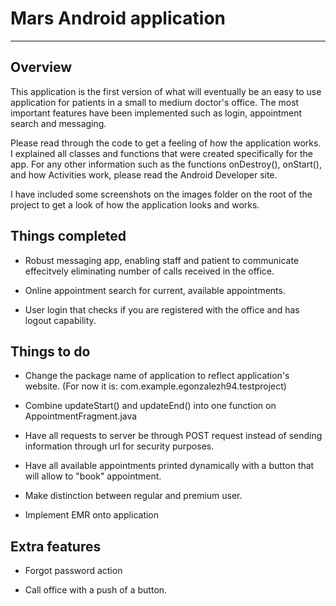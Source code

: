 # Mars Android application
***

## Overview

This application is the first version of what will eventually be an easy to use application for patients in a small to medium doctor's office. The most important features have been implemented such as login, appointment search and messaging.

Please read through the code to get a feeling of how the application works. I explained all classes and functions that were created specifically for the app. For any other information such as the functions onDestroy(), onStart(), and how Activities work, please read the Android Developer site.

I have included some screenshots on the images folder on the root of the project to get a look of how the application looks and works.

## Things completed

- Robust messaging app, enabling staff and patient to communicate effecitvely eliminating number of calls received in the office.

- Online appointment search for current, available appointments.

- User login that checks if you are registered with the office and has logout capability.

## Things to do

- Change the package name of application to reflect application's website. (For now it is: com.example.egonzalezh94.testproject)

- Combine updateStart() and updateEnd() into one function on AppointmentFragment.java

- Have all requests to server be through POST request instead of sending information through url for security purposes.

- Have all available appointments printed dynamically with a button that will allow to "book" appointment.

- Make distinction between regular and premium user.

- Implement EMR onto application

## Extra features

- Forgot password action

- Call office with a push of a button.
